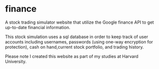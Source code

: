 # finance
A stock trading simulator website that utilize the Google finance API to get up-to-date financial information.

This stock simulation uses a sql database in order to keep track of user accounts including usernames, passwords (using one-way encryption for protection), cash on hand,current stock portfolio, and trading history.

Please note I created this website as part of my studies at Harvard University.
